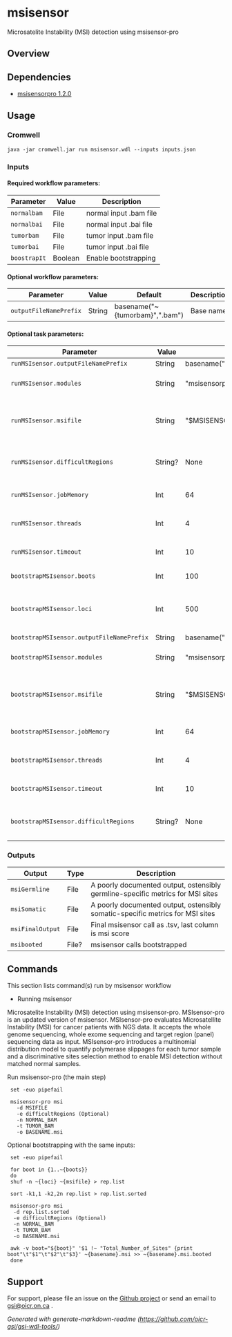 # msisensor

Microsatelite Instability (MSI) detection using msisensor-pro

## Overview

## Dependencies

* [msisensorpro 1.2.0](https://github.com/broadinstitute/gatk/releases)


## Usage

### Cromwell
```
java -jar cromwell.jar run msisensor.wdl --inputs inputs.json
```

### Inputs

#### Required workflow parameters:
Parameter|Value|Description
---|---|---
`normalbam`|File|normal input .bam file
`normalbai`|File|normal input .bai file
`tumorbam`|File|tumor input .bam file
`tumorbai`|File|tumor input .bai file
`boostrapIt`|Boolean|Enable bootstrapping


#### Optional workflow parameters:
Parameter|Value|Default|Description
---|---|---|---
`outputFileNamePrefix`|String|basename("~{tumorbam}",".bam")|Base name


#### Optional task parameters:
Parameter|Value|Default|Description
---|---|---|---
`runMSIsensor.outputFileNamePrefix`|String|basename("~{tumorbam}",".bam")|Base name
`runMSIsensor.modules`|String|"msisensorpro/1.2.0 msisensor-microsatlist/hg38p12"|Required environment modules
`runMSIsensor.msifile`|String|"$MSISENSOR_MICROSATLIST_ROOT/hg38_random.fa.list"|list of microsats identified by msisensor-scan
`runMSIsensor.difficultRegions`|String?|None|Path to .bed of difficult regions to exclude
`runMSIsensor.jobMemory`|Int|64|Memory allocated for this job (GB)
`runMSIsensor.threads`|Int|4|Requested CPU threads
`runMSIsensor.timeout`|Int|10|Hours before task timeout
`bootstrapMSIsensor.boots`|Int|100|number of bootstraps
`bootstrapMSIsensor.loci`|Int|500|number of loci to include in each bootstrap
`bootstrapMSIsensor.outputFileNamePrefix`|String|basename("~{tumorbam}",".bam")|Base name
`bootstrapMSIsensor.modules`|String|"msisensorpro/1.2.0 msisensor-microsatlist/hg38p12"|Required environment modules
`bootstrapMSIsensor.msifile`|String|"$MSISENSOR_MICROSATLIST_ROOT/hg38_random.fa.list"|list of microsats identified by msisensor-scan
`bootstrapMSIsensor.jobMemory`|Int|64|Memory allocated for this job (GB)
`bootstrapMSIsensor.threads`|Int|4|Requested CPU threads
`bootstrapMSIsensor.timeout`|Int|10|Hours before task timeout
`bootstrapMSIsensor.difficultRegions`|String?|None|bed file of regions to avoid, if necessary


### Outputs

Output | Type | Description
---|---|---
`msiGermline`|File|A poorly documented output, ostensibly germline-specific metrics for MSI sites
`msiSomatic`|File|A poorly documented output, ostensibly somatic-specific metrics for MSI sites
`msiFinalOutput`|File|Final msisensor call as .tsv, last column is msi score
`msibooted`|File?|msisensor calls bootstrapped


## Commands
 
 This section lists command(s) run by msisensor workflow
 
 * Running msisensor
 
 Microsatelite Instability (MSI) detection using msisensor-pro. MSIsensor-pro is an updated version of msisensor.
 MSIsensor-pro evaluates Microsatellite Instability (MSI) for cancer patients with NGS data.
 It accepts the whole genome sequencing, whole exome sequencing and target region (panel) sequencing data as input.
 MSIsensor-pro introduces a multinomial distribution model to quantify polymerase slippages for each tumor sample
 and a discriminative sites selection method to enable MSI detection without matched normal samples.
 
 Run msisensor-pro (the main step)
 
 ```
  set -euo pipefail
 
  msisensor-pro msi
    -d MSIFILE 
    -e difficultRegions (Optional)
    -n NORMAL_BAM 
    -t TUMOR_BAM
    -o BASENAME.msi 
 
 ```
 
 Optional bootstrapping with the same inputs:
 
 ```
  set -euo pipefail
 
  for boot in {1..~{boots}}
  do
  shuf -n ~{loci} ~{msifile} > rep.list
 
  sort -k1,1 -k2,2n rep.list > rep.list.sorted
 
  msisensor-pro msi 
   -d rep.list.sorted 
   -e difficultRegions (Optional)
   -n NORMAL_BAM
   -t TUMOR_BAM
   -o BASENAME.msi
 
  awk -v boot="${boot}" '$1 !~ "Total_Number_of_Sites" {print boot"\t"$1"\t"$2"\t"$3}' ~{basename}.msi >> ~{basename}.msi.booted
  done
 
 ```
 
 ## Support

For support, please file an issue on the [Github project](https://github.com/oicr-gsi) or send an email to gsi@oicr.on.ca .

_Generated with generate-markdown-readme (https://github.com/oicr-gsi/gsi-wdl-tools/)_
